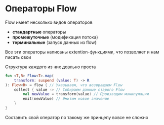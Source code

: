 # Операторы Flow

Flow имеет несколько видов операторов
- **стандартные** операторы
- **промежуточные** (модификация потока)
- **терминальные** (запуск данных из flow)

Все эти операторы написаны extention-функциями, что позволяет и нам писать свои

Структура каждого из них довльно проста

```kotlin
fun <T,R> Flow<T>.map(
    transform: suspend (value: T) -> R
): Flow<R> = flow { // Указываем, что возвращаем Flow
    collect { value -> // Собираем данные старого Flow
        val newValue = transform(value) // Производим манипуляции
        emit(newValue) // Эмитим новое значение
    }
}
```

Составить свой оператор по такому же принцепу вовсе не сложно 